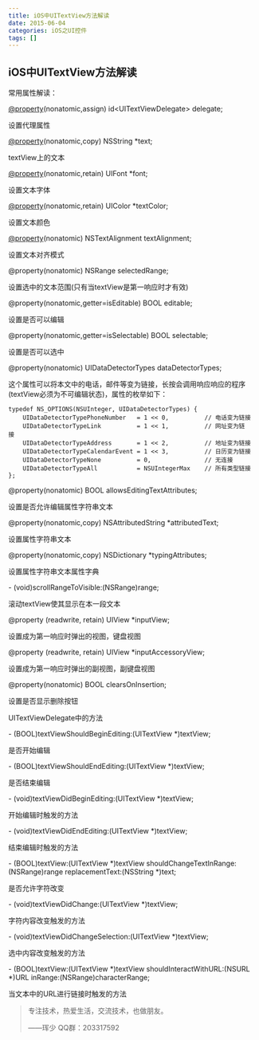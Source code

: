 ```yaml
---
title: iOS中UITextView方法解读
date: 2015-06-04
categories: iOS之UI控件
tags: []
---
```

## iOS中UITextView方法解读

常用属性解读：

[@property](http://my.oschina.net/property)(nonatomic,assign) id<UITextViewDelegate\> delegate;

设置代理属性

[@property](http://my.oschina.net/property)(nonatomic,copy) NSString *text;

textView上的文本

[@property](http://my.oschina.net/property)(nonatomic,retain) UIFont *font;

设置文本字体

[@property](http://my.oschina.net/property)(nonatomic,retain) UIColor *textColor;

设置文本颜色

[@property](http://my.oschina.net/property)(nonatomic) NSTextAlignment textAlignment; 

设置文本对齐模式

@property(nonatomic) NSRange selectedRange;

设置选中的文本范围(只有当textView是第一响应时才有效)

@property(nonatomic,getter=isEditable) BOOL editable;

设置是否可以编辑

@property(nonatomic,getter=isSelectable) BOOL selectable;

设置是否可以选中

@property(nonatomic) UIDataDetectorTypes dataDetectorTypes;

这个属性可以将本文中的电话，邮件等变为链接，长按会调用响应响应的程序(textView必须为不可编辑状态)，属性的枚举如下：

```
typedef NS_OPTIONS(NSUInteger, UIDataDetectorTypes) {
    UIDataDetectorTypePhoneNumber   = 1 << 0,          // 电话变为链接
    UIDataDetectorTypeLink          = 1 << 1,          // 网址变为链接   
    UIDataDetectorTypeAddress       = 1 << 2,          // 地址变为链接
    UIDataDetectorTypeCalendarEvent = 1 << 3,          // 日历变为链接
    UIDataDetectorTypeNone          = 0,               // 无连接
    UIDataDetectorTypeAll           = NSUIntegerMax    // 所有类型链接
};
```

@property(nonatomic) BOOL allowsEditingTextAttributes;

设置是否允许编辑属性字符串文本

@property(nonatomic,copy) NSAttributedString *attributedText;

设置属性字符串文本

@property(nonatomic,copy) NSDictionary *typingAttributes;

设置属性字符串文本属性字典

\- (void)scrollRangeToVisible:(NSRange)range;

滚动textView使其显示在本一段文本

@property (readwrite, retain) UIView *inputView;

设置成为第一响应时弹出的视图，键盘视图

@property (readwrite, retain) UIView *inputAccessoryView;

设置成为第一响应时弹出的副视图，副键盘视图

@property(nonatomic) BOOL clearsOnInsertion;

设置是否显示删除按钮

UITextViewDelegate中的方法

\- (BOOL)textViewShouldBeginEditing:(UITextView *)textView;

是否开始编辑

\- (BOOL)textViewShouldEndEditing:(UITextView *)textView;

是否结束编辑

\- (void)textViewDidBeginEditing:(UITextView *)textView;

开始编辑时触发的方法

\- (void)textViewDidEndEditing:(UITextView *)textView;

结束编辑时触发的方法

\- (BOOL)textView:(UITextView *)textView shouldChangeTextInRange:(NSRange)range replacementText:(NSString *)text;

是否允许字符改变

\- (void)textViewDidChange:(UITextView *)textView;

字符内容改变触发的方法

\- (void)textViewDidChangeSelection:(UITextView *)textView;

选中内容改变触发的方法

\- (BOOL)textView:(UITextView *)textView shouldInteractWithURL:(NSURL *)URL inRange:(NSRange)characterRange;

当文本中的URL进行链接时触发的方法

> 专注技术，热爱生活，交流技术，也做朋友。
> 
> ——珲少 QQ群：203317592
